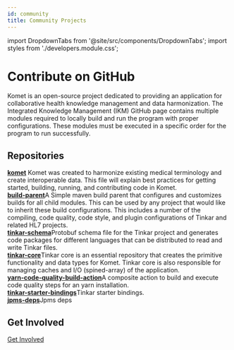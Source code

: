 ```yaml
---
id: community
title: Community Projects
---
```


import DropdownTabs from '@site/src/components/DropdownTabs';
import styles from './developers.module.css';

# Contribute on GitHub

Komet is an open-source project dedicated to providing an application for collaborative health knowledge management and data harmonization. The Integrated Knowledge Management (IKM) GitHub page contains multiple modules required to locally build and run the program with proper configurations. These modules must be executed in a specific order for the program to run successfully.

## Repositories


<div>



 <div className={styles.tile}>
        <strong><a href="https://github.com/ikmdev/komet">komet</a></strong> Komet was created to harmonize existing medical terminology and create interoperable data. This file will explain best practices for getting started, building, running, and contributing code in Komet.
    </div>
  <div className={styles.tile}><strong><a href="https://github.com/ikmdev/build-parent">build-parent</a></strong>A Simple maven build parent that configures and customizes builds for all child modules. This can be used by any project that would like to inherit these build configurations. This includes a number of the compiling, code quality, code style, and plugin configurations of Tinkar and related HL7 projects.</div>
  
  <div className={styles.tile}><strong><a href="https://github.com/ikmdev/tinkar-schema">tinkar-schema</a></strong>Protobuf schema file for the Tinkar project and generates code packages for different languages that can be distributed to read and write Tinkar files.</div>
  
  <div className={styles.tile}><strong><a href="https://github.com/ikmdev/tinkar-core">tinkar-core</a></strong>Tinkar core is an essential repository that creates the primitive functionality and data types for Komet. Tinkar core is also responsible for managing caches and I/O (spined-array) of the application.</div>
  <div className={styles.tile}><strong><a href="https://github.com/ikmdev/yarn-code-quality-build-action">yarn-code-quality-build-action</a></strong>A composite action to build and execute code quality steps for an yarn installation.</div>
  <div className={styles.tile}><strong><a href="https://github.com/ikmdev/tinkar-starter-bindings">tinkar-starter-bindings</a></strong>Tinkar starter bindings.</div>
  <div className={styles.tile}><strong><a href="https://github.com/ikmdev/jpms-deps">jpms-deps</a></strong>Jpms deps</div>

</div>
<div class="unique-marker-for-hiding-next-h2"></div>

## Get Involved
<a href="https://github.com/ikmdev" className={styles.contributionButton}>Get Involved</a>
